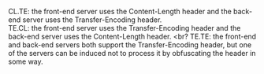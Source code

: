 CL.TE: the front-end server uses the Content-Length header and the back-end server uses the Transfer-Encoding header. <br>
TE.CL: the front-end server uses the Transfer-Encoding header and the back-end server uses the Content-Length header. <br?
TE.TE: the front-end and back-end servers both support the Transfer-Encoding header, but one of the servers can be induced not to process it by obfuscating the header in some way. <br>
